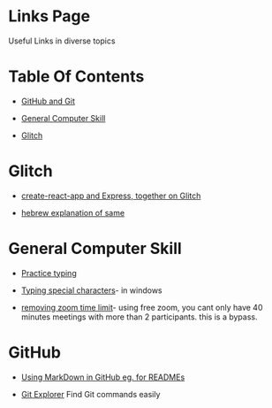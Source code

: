 <!-- press ctrl+K then V to open a preview of the MarkDown file  -->
# Links Page
<!-- the # is a h1 header, -->
Useful Links  in diverse topics
<!-- describe what the directory contains (main subject)  -->

# Table Of Contents
<!--
has links to inner Subjects,
contained within this file.
 -->
* [GitHub and Git](#GitHub)
<!--
in the [ ] is what will be displayed,
in ( ) here is an internal link to a # header, which links to the # header  with the text "github". 
-->
* [General Computer Skill](#general-computer-skill)
<!-- spaces must be either '-' (reccomended) or '%20' -->

* [Glitch](#gLItCh)
<!-- it's not case-sensitive -->

# Glitch
* [create-react-app and Express, together on Glitch](https://dev.to/glitch/create-react-app-and-express-together-on-glitch-28gi)
<!-- 
here we have an outside source with a simple url 
-->
* [hebrew explanation of same](glitch-new-and-improved.txt)
<!-- 
this is a relative link inside to a file inside the directory.
you can use either:
[title](name-of-the-file.fileEnd)
or
[title](./sub-dir/name-of-the-file.fileEnd)

'./' signifying it is in the same directory as this file (explanation.md), then the name of the file (with the .whatever suffix). 
it is similar to how you write it in javascript or the cmd terminal.
 -->

# General Computer Skill
* [Practice typing](https://www.keybr.com/)
* [Typing special characters](https://www.alt-codes.net/arrow_alt_codes.php)- in windows

* [removing zoom time limit](https://nerdschalk.com/how-to-solve-zooms-40-minute-limit-problem/)- using free zoom, you cant only have 40 minutes meetings with more than 2 participants. this is a bypass.

# GitHub
* [Using MarkDown in GitHub eg. for READMEs ](https://guides.github.com/features/mastering-markdown/)

* [Git Explorer](https://gitexplorer.com/) 
Find Git commands easily
